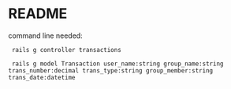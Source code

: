 # README

command line needed:

     rails g controller transactions
     
     rails g model Transaction user_name:string group_name:string trans_number:decimal trans_type:string group_member:string trans_date:datetime